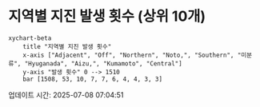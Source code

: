 # 지역별 지진 발생 횟수 (상위 10개)

```mermaid
xychart-beta
    title "지역별 지진 발생 횟수"
    x-axis ["Adjacent", "Off", "Northern", "Noto,", "Southern", "미분류", "Hyuganada", "Aizu,", "Kumamoto", "Central"]
    y-axis "발생 횟수" 0 --> 1510
    bar [1508, 53, 10, 7, 7, 6, 4, 4, 3, 3]
```

업데이트 시간: 2025-07-08 07:04:51
